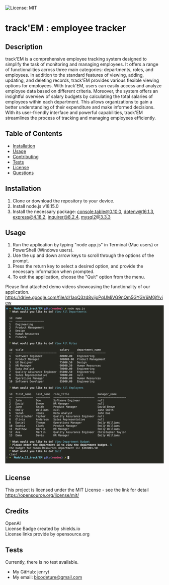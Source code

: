 ![License: MIT](https://img.shields.io/badge/license-MIT-yellow)

# track'EM : employee tracker

## Description

track'EM is a comprehensive employee tracking system designed to simplify the task of monitoring and managing employees. It offers a range of functionalities across three main categories: departments, roles, and employees. In addition to the standard features of viewing, adding, updating, and deleting records, track'EM provides various flexible viewing options for employees. With track'EM, users can easily access and analyze employee data based on different criteria. Moreover, the system offers an insightful overview of salary budgets by calculating the total salaries of employees within each department. This allows organizations to gain a better understanding of their expenditure and make informed decisions. With its user-friendly interface and powerful capabilities, track'EM streamlines the process of tracking and managing employees efficiently.

## Table of Contents

- [Installation](#installation)
- [Usage](#usage)
- [Contributing](#contributing)
- [Tests](#tests)
- [License](#license)
- [Questions](#questions)

## Installation

1. Clone or download the repository to your device.
2. Install node.js v18.15.0
3. Install the necessary package: console.table@0.10.0, dotenv@16.1.3, express@4.18.2, inquirer@8.2.4, mysql2@3.3.3

## Usage

1. Run the application by typing "node app.js" in Terminal (Mac users) or PowerShell (Windows users).
2. Use the up and down arrow keys to scroll through the options of the prompt.
3. Press the return key to select a desired option, and provide the necessary information when prompted.
4. To exit the application, choose the "Quit" option from the menu.

Please find attached demo videos showcasing the functionality of our application.<br>
https://drive.google.com/file/d/1aoQ3zd8vijoPqUMiVG9nQm5GYGV6M0jf/view <br>
![application demo image](./assets/images/track'EM.png)

## License

This project is licensed under the MIT License - see the link for detail
https://opensource.org/license/mit/

## Credits

OpenAI<br>
License Badge created by shields.io<br>
License links provide by opensource.org<br>

## Tests

Currently, there is no test available.

- My GitHub: jenryt
- My email: bicodeture@gmail.com
